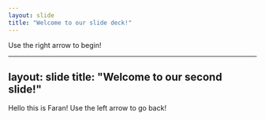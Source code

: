 ```yaml
---
layout: slide
title: "Welcome to our slide deck!"
---
```


Use the right arrow to begin!

---

layout: slide
title: "Welcome to our second slide!"
---
Hello this is Faran! 
Use the left arrow to go back!
